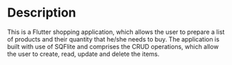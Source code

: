 # Description

This is a Flutter shopping application, which allows the user to prepare a list of products and their quantity that he/she needs to buy. The application is built with use of SQFlite and comprises the CRUD operations, which allow the user to create, read, update and delete the items.


